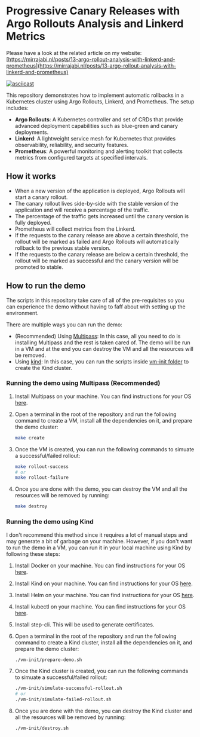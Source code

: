 # Progressive Canary Releases with Argo Rollouts Analysis and Linkerd Metrics

Please have a look at the related article on my website: [https://mirrajabi.nl/posts/13-argo-rollout-analysis-with-linkerd-and-prometheus](https://mirrajabi.nl/posts/13-argo-rollout-analysis-with-linkerd-and-prometheus)

[![asciicast](https://asciinema.org/a/oS5s9XXIIZ7QR7t63EV5nRLdx.svg)](https://asciinema.org/a/oS5s9XXIIZ7QR7t63EV5nRLdx)

This repository demonstrates how to implement automatic rollbacks in a Kubernetes cluster using Argo Rollouts, Linkerd, and Prometheus. The setup includes:

- **Argo Rollouts**: A Kubernetes controller and set of CRDs that provide advanced deployment capabilities such as blue-green and canary deployments.
- **Linkerd**: A lightweight service mesh for Kubernetes that provides observability, reliability, and security features.
- **Prometheus**: A powerful monitoring and alerting toolkit that collects metrics from configured targets at specified intervals.

## How it works

- When a new version of the application is deployed, Argo Rollouts will start a canary rollout.
- The canary rollout lives side-by-side with the stable version of the application and will receive a percentage of the traffic.
- The percentage of the traffic gets increased until the canary version is fully deployed.
- Prometheus will collect metrics from the Linkerd.
- If the requests to the canary release are above a certain threshold, the rollout will be marked as failed and Argo Rollouts will automatically rollback to the previous stable version.
- If the requests to the canary release are below a certain threshold, the rollout will be marked as successful and the canary version will be promoted to stable.

## How to run the demo

The scripts in this repository take care of all of the pre-requisites so you can experience the demo without having to faff about with setting up the environment. 

There are multiple ways you can run the demo:

- (Recommended) Using [Multipass](https://multipass.run/): In this case, all you need to do is installing Multipass and the rest is taken cared of. The demo will be run in a VM and at the end you can destroy the VM and all the resources will be removed.
- Using [kind](https://kind.sigs.k8s.io/): In this case, you can run the scripts inside [vm-init folder](./vm-init/) to create the Kind cluster.

### Running the demo using Multipass (Recommended)

1. Install Multipass on your machine. You can find instructions for your OS [here](https://multipass.run/download).
1. Open a terminal in the root of the repository and run the following command to create a VM, install all the dependencies on it, and prepare the demo cluster:

    ```bash
    make create
    ```

1. Once the VM is created, you can run the following commands to simuate a successful/failed rollout:

    ```bash
    make rollout-success
    # or
    make rollout-failure
    ```

1. Once you are done with the demo, you can destroy the VM and all the resources will be removed by running:

    ```bash
    make destroy
    ```

### Running the demo using Kind

I don't recommend this method since it requires a lot of manual steps and may generate a bit of garbage on your machine. However, if you don't want to run the demo in a VM, you can run it in your local machine using Kind by following these steps:

1. Install Docker on your machine. You can find instructions for your OS [here](https://docs.docker.com/get-docker/).
1. Install Kind on your machine. You can find instructions for your OS [here](https://kind.sigs.k8s.io/docs/user/quick-start/#installation).
1. Install Helm on your machine. You can find instructions for your OS [here](https://helm.sh/docs/intro/install/).
1. Install kubectl on your machine. You can find instructions for your OS [here](https://kubernetes.io/docs/tasks/tools/install-kubectl-linux/).
1. Install step-cli. This will be used to generate certificates.
1. Open a terminal in the root of the repository and run the following command to create a Kind cluster, install all the dependencies on it, and prepare the demo cluster:

    ```bash
    ./vm-init/prepare-demo.sh
    ```

1. Once the Kind cluster is created, you can run the following commands to simuate a successful/failed rollout:

    ```bash
    ./vm-init/simulate-successful-rollout.sh
    # or
    ./vm-init/simulate-failed-rollout.sh
    ```

1. Once you are done with the demo, you can destroy the Kind cluster and all the resources will be removed by running:

    ```bash
    ./vm-init/destroy.sh
    ```
